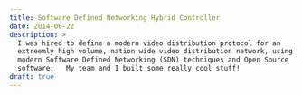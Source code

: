 ```yaml
---
title: Software Defined Networking Hybrid Controller
date: 2014-06-22
description: >
  I was hired to define a modern video distribution protocol for an
  extreemly high volume, nation wide video distribution network, using
  modern Software Defined Networking (SDN) techniques and Open Source
  software.   My team and I built some really cool stuff!
draft: true
---
```

